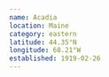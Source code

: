 ```yaml
---
name: Acadia
location: Maine
category: eastern
latitude: 44.35°N
longitude: 68.21°W
established: 1919-02-26
---
```

